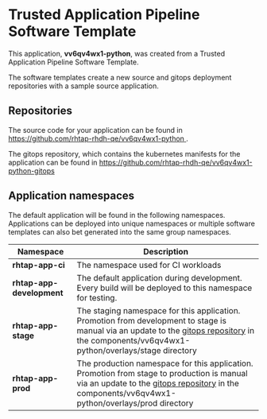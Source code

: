 # Trusted Application Pipeline Software Template

This application, **vv6qv4wx1-python**, was created from a Trusted Application Pipeline Software Template.

The software templates create a new source and gitops deployment repositories with a sample source application. 

## Repositories

The source code for your application can be found in [https://github.com/rhtap-rhdh-qe/vv6qv4wx1-python ](https://github.com/rhtap-rhdh-qe/vv6qv4wx1-python ).
 
The gitops repository, which contains the kubernetes manifests for the application can be found in 
[https://github.com/rhtap-rhdh-qe/vv6qv4wx1-python-gitops ](https://github.com/rhtap-rhdh-qe/vv6qv4wx1-python-gitops ) 

## Application namespaces 

The default application will be found in the following namespaces. Applications can be deployed into unique namespaces or multiple software templates can also bet generated into the same group namespaces.  

|  Namespace   |  Description   |  
| -------- | -------- |
| **rhtap-app-ci** | The namespace used for CI workloads |
| **rhtap-app-development** | The default application during development. Every build will be deployed to this namespace for testing. |
| **rhtap-app-stage** | The staging namespace for this application. Promotion from development to stage is manual via an update to the [gitops repository](https://github.com/rhtap-rhdh-qe/vv6qv4wx1-python-gitops ) in the components/vv6qv4wx1-python/overlays/stage directory |
| **rhtap-app-prod** | The production namespace for this application. Promotion from stage to production is manual via an update to the [gitops repository](https://github.com/rhtap-rhdh-qe/vv6qv4wx1-python-gitops ) in the components/vv6qv4wx1-python/overlays/prod directory |